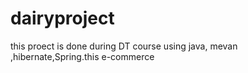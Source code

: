 # dairyproject
this proect is done during DT course using java, mevan ,hibernate,Spring.this e-commerce
